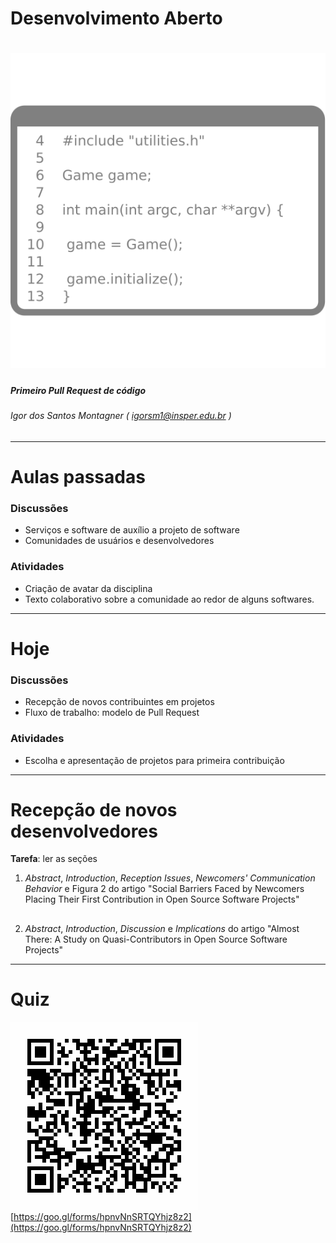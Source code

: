 <!-- $theme: default -->

Desenvolvimento Aberto
===

# ![150%](capa.svg)

##### Primeiro Pull Request de código


###### Igor dos Santos Montagner ( [igorsm1@insper.edu.br](mailto:igorsm1@insper.edu.br) )

---

# Aulas passadas

### Discussões

* Serviços e software de auxílio a projeto de software
* Comunidades de usuários e desenvolvedores

### Atividades

* Criação de avatar da disciplina
* Texto colaborativo sobre a comunidade ao redor de alguns softwares.

---

# Hoje

### Discussões

* Recepção de novos contribuintes em projetos
* Fluxo de trabalho: modelo de Pull Request


### Atividades

* Escolha e apresentação de projetos para primeira contribuição

---

# Recepção de novos desenvolvedores

**Tarefa**: ler as seções

1. *Abstract*, *Introduction*, *Reception Issues*, *Newcomers' Communication Behavior* e Figura 2 do artigo "Social Barriers Faced by Newcomers Placing Their First Contribution in Open Source Software Projects"

##

2. *Abstract*, *Introduction*, *Discussion* e *Implications* do artigo "Almost There: A Study on Quasi-Contributors in Open Source Software Projects"

---

# Quiz

![center](pesquisa.png)
[https://goo.gl/forms/hpnvNnSRTQYhjz8z2](https://goo.gl/forms/hpnvNnSRTQYhjz8z2)

